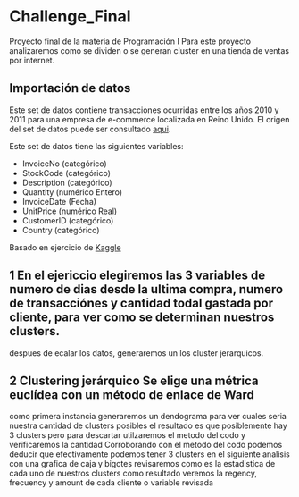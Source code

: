 # Challenge_Final
Proyecto final de la materia de Programación I
Para este proyecto analizaremos como se dividen o se generan cluster en una tienda de ventas por internet.
## Importación de datos

Este set de datos contiene transacciones ocurridas entre los años 2010 y 2011 para una empresa de e-commerce localizada en Reino Unido. El origen del set de datos puede ser consultado [aqui](https://archive.ics.uci.edu/dataset/352/online+retail).

Este set de datos tiene las siguientes variables:

* InvoiceNo (categórico)
* StockCode (categórico)
* Description (categórico)
* Quantity (numérico Entero)
* InvoiceDate (Fecha)
* UnitPrice (numérico Real)
* CustomerID (categórico)
* Country (categórico)

Basado en ejercicio de [Kaggle](https://www.kaggle.com/code/hellbuoy/online-retail-k-means-hierarchical-clustering)
## 1 En el ejericcio elegiremos las 3 variables de numero de dias desde la ultima compra, numero de transacciónes y cantidad todal gastada por cliente, para ver como se determinan nuestros clusters.
despues de ecalar los datos, generaremos un los cluster jerarquicos.
## 2 Clustering jerárquico Se elige una métrica euclídea con un método de enlace de Ward
como primera instancia generaremos un dendograma para ver cuales seria nuestra cantidad de clusters posibles
el resultado es que posiblemente hay 3 clusters pero para descartar utilzaremos el metodo del codo y verificaremos la cantidad
Corroborando con el metodo del codo podemos deducir que efectivamente podemos tener 3 clusters 
en el siguiente analisis con una grafica de caja y bigotes revisaremos como es la estadistica de cada uno de nuestros clusters
como resultado veremos la regency, frecuency y amount de cada cliente o variable revisada
